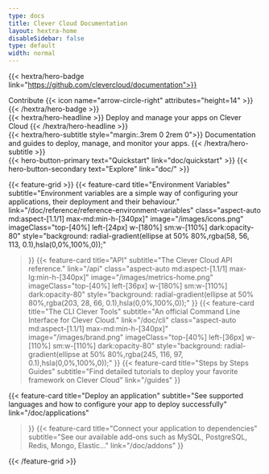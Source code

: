 ```yaml
---
type: docs
title: Clever Cloud Documentation
layout: hextra-home
disableSidebar: false
type: default
width: normal
---
```

<!-- markdownlint-disable MD033 MD034-->
{{< hextra/hero-badge link="https://github.com/clevercloud/documentation">}}
  <div class="w-2 h-2 rounded-full bg-primary-400"></div>
  Contribute
  {{< icon name="arrow-circle-right" attributes="height=14" >}}
{{< /hextra/hero-badge >}}

<div class="mt-6 mb-6">
{{< hextra/hero-headline >}}
  Deploy and manage your apps  
  on Clever Cloud
{{< /hextra/hero-headline >}}
</div>

<div class="mb-12">
{{< hextra/hero-subtitle style="margin:.3rem 0 2rem 0">}}
  Documentation and guides to deploy,  
  manage, and monitor your apps.
{{< /hextra/hero-subtitle >}}
</div>

<div class="mb-6">
{{< hero-button-primary text="Quickstart" link="doc/quickstart" >}}
{{< hero-button-secondary text="Explore" link="doc/" >}}
</div>

<div class="mt-6"></div>

{{< feature-grid >}}
  {{< feature-card
    title="Environment Variables"
    subtitle="Environment variables are a simple way of configuring your applications, their deployment and their behaviour."
    link="/doc/reference/reference-environment-variables"
    class="aspect-auto md:aspect-[1.1/1] max-md:min-h-[340px]"
    image="/images/icons.png"
    imageClass="top-[40%] left-[24px] w-[180%] sm:w-[110%] dark:opacity-80"
    style="background: radial-gradient(ellipse at 50% 80%,rgba(58, 56, 113, 0.1),hsla(0,0%,100%,0));"
  >}}
  {{< feature-card
    title="API"
    subtitle="The Clever Cloud API reference."
    link="/api"
    class="aspect-auto md:aspect-[1.1/1] max-lg:min-h-[340px]"
    image="/images/metrics-home.png"
    imageClass="top-[40%] left-[36px] w-[180%] sm:w-[110%] dark:opacity-80"
    style="background: radial-gradient(ellipse at 50% 80%,rgba(203, 28, 66, 0.1),hsla(0,0%,100%,0));"
  >}}
  {{< feature-card
    title="The CLI Clever Tools"
    subtitle="An official Command Line Interface for Clever Cloud."
    link="/doc/cli"
    class="aspect-auto md:aspect-[1.1/1] max-md:min-h-[340px]"
    image="/images/brand.png"
    imageClass="top-[40%] left-[36px] w-[110%] sm:w-[110%] dark:opacity-80"
    style="background: radial-gradient(ellipse at 50% 80%,rgba(245, 116, 97, 0.1),hsla(0,0%,100%,0));"
  >}}
  {{< feature-card
    title="Steps by Steps Guides"
    subtitle="Find detailed tutorials to deploy your favorite framework on Clever Cloud"
    link="/guides"
  >}}
  
  {{< feature-card
    title="Deploy an application"
    subtitle="See supported languages and how to configure your app to deploy successfully"
    link="/doc/applications"
  >}}
  {{< feature-card
    title="Connect your application to dependencies"
    subtitle="See our available add-ons such as MySQL, PostgreSQL, Redis, Mongo, Elastic..."
    link="/doc/addons"
  >}}
  
{{< /feature-grid >}}
